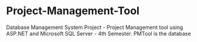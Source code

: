 # Project-Management-Tool
Database Management System Project - Project Management tool using ASP.NET and Microsoft SQL Server - 4th Semester.
PMTool is the database
